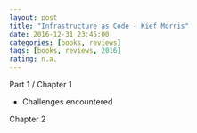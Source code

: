 ```yaml
---
layout: post
title: "Infrastructure as Code - Kief Morris"
date: 2016-12-31 23:45:00
categories: [books, reviews]
tags: [books, reviews, 2016]
rating: n.a.
---
```


Part 1 / Chapter 1

- Challenges encountered

Chapter 2
